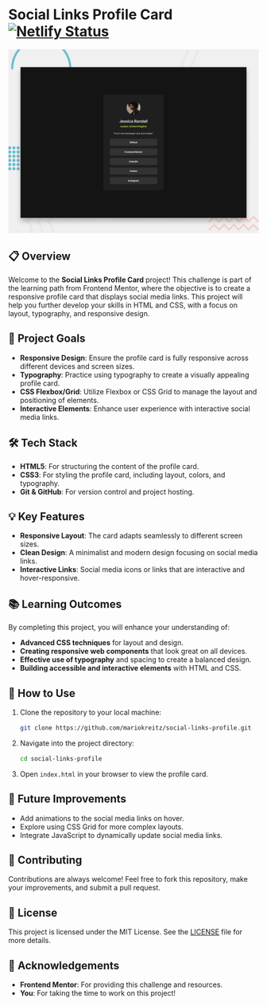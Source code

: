 # Social Links Profile Card [![Netlify Status](https://api.netlify.com/api/v1/badges/26d52472-7d30-4d31-8d93-c86d8a0e5ccc/deploy-status)](https://app.netlify.com/sites/simple-social-links-profile-fm/deploys)

![Social Links Profile Card Design](https://raw.githubusercontent.com/mariokreitz/social-links-profile/main/preview.jpg)

## 📋 Overview

Welcome to the **Social Links Profile Card** project! This challenge is part of the learning path from Frontend Mentor, where the objective is to create a responsive profile card that displays social media links. This project will help you further develop your skills in HTML and CSS, with a focus on layout, typography, and responsive design.

## 🚀 Project Goals

- **Responsive Design**: Ensure the profile card is fully responsive across different devices and screen sizes.
- **Typography**: Practice using typography to create a visually appealing profile card.
- **CSS Flexbox/Grid**: Utilize Flexbox or CSS Grid to manage the layout and positioning of elements.
- **Interactive Elements**: Enhance user experience with interactive social media links.

## 🛠️ Tech Stack

- **HTML5**: For structuring the content of the profile card.
- **CSS3**: For styling the profile card, including layout, colors, and typography.
- **Git & GitHub**: For version control and project hosting.

## 💡 Key Features

- **Responsive Layout**: The card adapts seamlessly to different screen sizes.
- **Clean Design**: A minimalist and modern design focusing on social media links.
- **Interactive Links**: Social media icons or links that are interactive and hover-responsive.


## 📚 Learning Outcomes

By completing this project, you will enhance your understanding of:

- **Advanced CSS techniques** for layout and design.
- **Creating responsive web components** that look great on all devices.
- **Effective use of typography** and spacing to create a balanced design.
- **Building accessible and interactive elements** with HTML and CSS.

## 📝 How to Use

1. Clone the repository to your local machine:
   ```bash
   git clone https://github.com/mariokreitz/social-links-profile.git
   ```

2. Navigate into the project directory:
   ```bash
   cd social-links-profile
   ```

3. Open `index.html` in your browser to view the profile card.

## 🎯 Future Improvements

- Add animations to the social media links on hover.
- Explore using CSS Grid for more complex layouts.
- Integrate JavaScript to dynamically update social media links.

## 🤝 Contributing

Contributions are always welcome! Feel free to fork this repository, make your improvements, and submit a pull request.

## 📄 License

This project is licensed under the MIT License. See the [LICENSE](./LICENSE) file for more details.

## 🙏 Acknowledgements

- **Frontend Mentor**: For providing this challenge and resources.
- **You**: For taking the time to work on this project!
